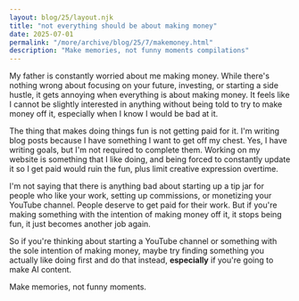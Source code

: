 ```yaml
---
layout: blog/25/layout.njk
title: "not everything should be about making money"
date: 2025-07-01
permalink: "/more/archive/blog/25/7/makemoney.html"
description: "Make memories, not funny moments compilations"
---
```

My father is constantly worried about me making money. While there's nothing wrong about focusing on your future, investing, or starting a side hustle, it gets annoying when everything is about making money. It feels like I cannot be slightly interested in anything without being told to try to make money off it, especially when I know I would be bad at it.

The thing that makes doing things fun is not getting paid for it. I'm writing blog posts because I have something I want to get off my chest. Yes, I have writing goals, but I'm not required to complete them. Working on my website is something that I like doing, and being forced to constantly update it so I get paid would ruin the fun, plus limit creative expression overtime.

I'm not saying that there is anything bad about starting up a tip jar for people who like your work, setting up commissions, or monetizing your YouTube channel. People deserve to get paid for their work. But if you're making something with the intention of making money off it, it stops being fun, it just becomes another job again.

So if you're thinking about starting a YouTube channel or something with the sole intention of making money, maybe try finding something you actually like doing first and do that instead, **especially** if you're going to make AI content.

Make memories, not funny moments.